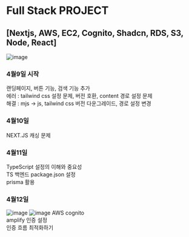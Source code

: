 # Full Stack PROJECT 
## [Nextjs, AWS, EC2, Cognito, Shadcn, RDS, S3, Node, React]

![image](https://github.com/user-attachments/assets/70ee3017-20af-420b-91c6-0c658b20ab08)

### 4월9일 시작
랜딩페이지, 버튼 기능, 검색 기능 추가</br>
에러 : tailwind css 설정 문제, 버전 호환, content 경로 설정 문제</br>
해결 : mjs -> js, tailwind css 버전 다운그레이드, 경로 설정 변경</br>

### 4월10일
NEXT.JS 캐싱 문제</br>

### 4월11일
TypeScript 설정의 이해와 중요성</br>
TS 백엔드 package.json 설정</br>
prisma 활용</br>

### 4월12일
![image](https://github.com/user-attachments/assets/8c468005-d22f-497a-8869-5d0a03bd043d)
![image](https://github.com/user-attachments/assets/0e20122e-bcf9-4ba1-a1a6-a9878340a805)
AWS cognito</br>
amplify 인증 설정</br>
인증 흐름 최적화하기</br>

